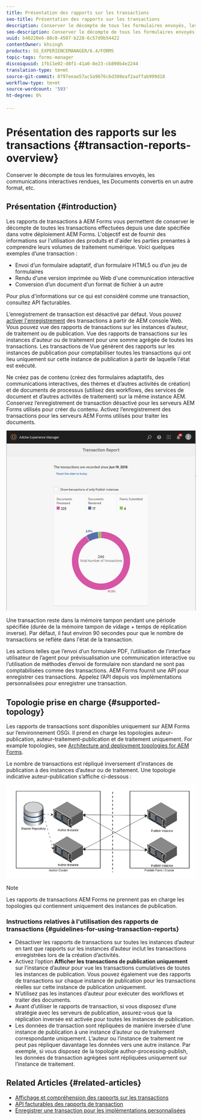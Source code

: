 ```yaml
---
title: Présentation des rapports sur les transactions
seo-title: Présentation des rapports sur les transactions
description: Conserver le décompte de tous les formulaires envoyés, les communications interactives rendues, les Documents convertis en un autre format, etc.
seo-description: Conserver le décompte de tous les formulaires envoyés, les communications interactives rendues, les Documents convertis en un autre format, etc.
uuid: b40220e6-88c8-4507-b228-6c57d9b54422
contentOwner: khsingh
products: SG_EXPERIENCEMANAGER/6.4/FORMS
topic-tags: forms-manager
discoiquuid: 1fb11e02-d8f1-41a0-8e23-cb890b4e2244
translation-type: tm+mt
source-git-commit: 0797eeae57ac5a9676c6d308eaf2aaffab999d18
workflow-type: tm+mt
source-wordcount: '593'
ht-degree: 0%

---
```



# Présentation des rapports sur les transactions {#transaction-reports-overview}

Conserver le décompte de tous les formulaires envoyés, les communications interactives rendues, les Documents convertis en un autre format, etc.

## Présentation {#introduction}

Les rapports de transactions à AEM Forms vous permettent de conserver le décompte de toutes les transactions effectuées depuis une date spécifiée dans votre déploiement AEM Forms. L&#39;objectif est de fournir des informations sur l&#39;utilisation des produits et d&#39;aider les parties prenantes à comprendre leurs volumes de traitement numérique. Voici quelques exemples d’une transaction :

* Envoi d’un formulaire adaptatif, d’un formulaire HTML5 ou d’un jeu de formulaires
* Rendu d&#39;une version imprimée ou Web d&#39;une communication interactive
* Conversion d’un document d’un format de fichier à un autre

Pour plus d&#39;informations sur ce qui est considéré comme une transaction, consultez API [](/help/forms/using/transaction-reports-billable-apis.md)facturables.

L’enregistrement de transaction est désactivé par défaut. Vous pouvez [activer l&#39;enregistrement](/help/forms/using/viewing-and-understanding-transaction-reports.md#setting-up-transaction-reports) des transactions à partir de AEM console Web. Vous pouvez vue des rapports de transactions sur les instances d’auteur, de traitement ou de publication. Vue des rapports de transactions sur les instances d&#39;auteur ou de traitement pour une somme agrégée de toutes les transactions. Les transactions de Vue génèrent des rapports sur les instances de publication pour comptabiliser toutes les transactions qui ont lieu uniquement sur cette instance de publication à partir de laquelle l&#39;état est exécuté.

Ne créez pas de contenu (créez des formulaires adaptatifs, des communications interactives, des thèmes et d’autres activités de création) et de documents de processus (utilisez des workflows, des services de document et d’autres activités de traitement) sur la même instance AEM. Conservez l’enregistrement de transaction désactivé pour les serveurs AEM Forms utilisés pour créer du contenu. Activez l’enregistrement des transactions pour les serveurs AEM Forms utilisés pour traiter les documents.

![sample-transaction-report-author-1](assets/sample-transaction-report-author-1.png)

Une transaction reste dans la mémoire tampon pendant une période spécifiée (durée de la mémoire tampon de vidage + temps de réplication inverse). Par défaut, il faut environ 90 secondes pour que le nombre de transactions se reflète dans l&#39;état de la transaction.

Les actions telles que l’envoi d’un formulaire PDF, l’utilisation de l’interface utilisateur de l’agent pour prévisualisation une communication interactive ou l’utilisation de méthodes d’envoi de formulaire non standard ne sont pas comptabilisées comme des transactions. AEM Forms fournit une API pour enregistrer ces transactions. Appelez l’API depuis vos implémentations personnalisées pour enregistrer une transaction.

## Topologie prise en charge {#supported-topology}

Les rapports de transactions sont disponibles uniquement sur AEM Forms sur l’environnement OSGi. Il prend en charge les topologies auteur-publication, auteur-traitement-publication et de traitement uniquement. For example topologies, see [Architecture and deployment topologies for AEM Forms](/help/forms/using/transaction-reports-overview.md).

Le nombre de transactions est répliqué inversement d’instances de publication à des instances d’auteur ou de traitement. Une topologie indicative auteur-publication s’affiche ci-dessous :

![simple-auteur-publication-topologie](assets/simple-author-publish-topology.png)

>[!NOTE]
>
>Les rapports de transactions AEM Forms ne prennent pas en charge les topologies qui contiennent uniquement des instances de publication.

### Instructions relatives à l&#39;utilisation des rapports de transactions {#guidelines-for-using-transaction-reports}

* Désactiver les rapports de transactions sur toutes les instances d’auteur en tant que rapports sur les instances d’auteur inclut les transactions enregistrées lors de la création d’activités.
* Activez l’option **Afficher les transactions de publication uniquement** sur l’instance d’auteur pour vue les transactions cumulatives de toutes les instances de publication. Vous pouvez également vue des rapports de transactions sur chaque instance de publication pour les transactions réelles sur cette instance de publication uniquement.
* N’utilisez pas les instances d’auteur pour exécuter des workflows et traiter des documents.
* Avant d’utiliser le rapports de transaction, si vous disposez d’une stratégie avec les serveurs de publication, assurez-vous que la réplication inversée est activée pour toutes les instances de publication.
* Les données de transaction sont répliquées de manière inversée d’une instance de publication à une instance d’auteur ou de traitement correspondante uniquement. L’auteur ou l’instance de traitement ne peut pas répliquer davantage les données vers une autre instance. Par exemple, si vous disposez de la topologie author-processing-publish, les données de transaction agrégées sont répliquées uniquement sur l’instance de traitement.

## Related Articles {#related-articles}

* [Affichage et compréhension des rapports sur les transactions](/help/forms/using/viewing-and-understanding-transaction-reports.md)
* [API facturables des rapports de transaction](/help/forms/using/transaction-reports-billable-apis.md)
* [Enregistrer une transaction pour les implémentations personnalisées](/help/forms/using/record-transaction-custom-implementation.md)

